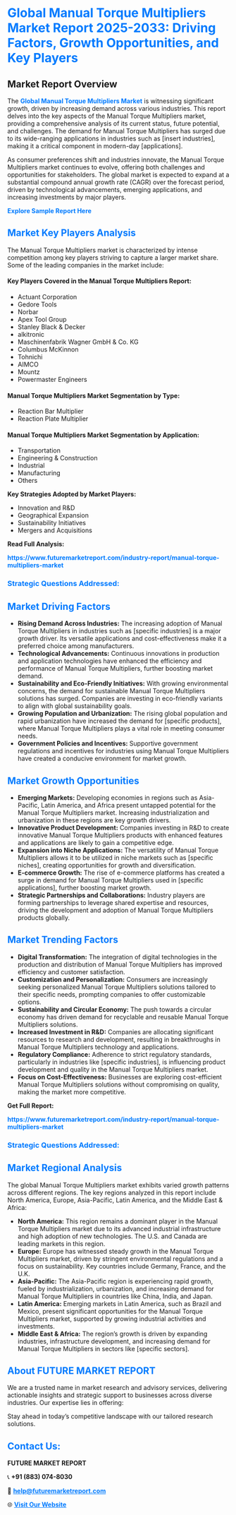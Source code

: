 <h1 style="color: #007BFF;">Global Manual Torque Multipliers Market Report 2025-2033: Driving Factors, Growth Opportunities, and Key Players</h1>

<section id="overview">
<h2>Market Report Overview</h2>
<p>The <a href="https://www.futuremarketreport.com/industry-report/manual-torque-multipliers-market" style="color: #007BFF; text-decoration: none;"><strong>Global Manual Torque Multipliers Market</strong></a> is witnessing significant growth, driven by increasing demand across various industries. This report delves into the key aspects of the Manual Torque Multipliers market, providing a comprehensive analysis of its current status, future potential, and challenges. The demand for Manual Torque Multipliers has surged due to its wide-ranging applications in industries such as [insert industries], making it a critical component in modern-day [applications].</p>
<p>As consumer preferences shift and industries innovate, the Manual Torque Multipliers market continues to evolve, offering both challenges and opportunities for stakeholders. The global market is expected to expand at a substantial compound annual growth rate (CAGR) over the forecast period, driven by technological advancements, emerging applications, and increasing investments by major players.</p>
</section>

<section id="overview">
<p><a href="https://www.futuremarketreport.com/request-sample/reportId=110013" style="color: #007BFF; text-decoration: none;"><strong>Explore Sample Report Here</strong></a></p>
</section>

<section id="key-players">
<h2 style="color: #007BFF;">Market Key Players Analysis</h2>
<p>The Manual Torque Multipliers market is characterized by intense competition among key players striving to capture a larger market share. Some of the leading companies in the market include:</p>
<h4>Key Players Covered in the Manual Torque Multipliers Report:</h4>
<ul><li>Actuant Corporation</li><li>Gedore Tools</li><li>Norbar</li><li>Apex Tool Group</li><li>Stanley Black &amp; Decker</li><li>alkitronic</li><li>Maschinenfabrik Wagner GmbH &amp; Co. KG</li><li>Columbus McKinnon</li><li>Tohnichi</li><li>AIMCO</li><li>Mountz</li><li>Powermaster Engineers</li></ul>
<h4>Manual Torque Multipliers Market Segmentation by Type:</h4>
<ul><li>Reaction Bar Multiplier</li><li>Reaction Plate Multiplier</li></ul>

<h4>Manual Torque Multipliers Market Segmentation by Application:</h4>
<ul><li>Transportation</li><li>Engineering &amp; Construction</li><li>Industrial</li><li>Manufacturing</li><li>Others</li></ul>
<p><strong>Key Strategies Adopted by Market Players:</strong></p>
<ul>
<li>Innovation and R&D</li>
<li>Geographical Expansion</li>
<li>Sustainability Initiatives</li>
<li>Mergers and Acquisitions</li>
</ul>
</section>

<section>
<p><strong>Read Full Analysis: </strong></p><a href="https://www.futuremarketreport.com/industry-report/manual-torque-multipliers-market" style="color: #007BFF; text-decoration: none;"><strong>https://www.futuremarketreport.com/industry-report/manual-torque-multipliers-market</strong></a>
<h3 style="color: #007BFF;">Strategic Questions Addressed:</h3>
</section>

<section id="driving-factors">
<h2 style="color: #007BFF;">Market Driving Factors</h2>
<ul>
<li><strong>Rising Demand Across Industries:</strong> The increasing adoption of Manual Torque Multipliers in industries such as [specific industries] is a major growth driver. Its versatile applications and cost-effectiveness make it a preferred choice among manufacturers.</li>
<li><strong>Technological Advancements:</strong> Continuous innovations in production and application technologies have enhanced the efficiency and performance of Manual Torque Multipliers, further boosting market demand.</li>
<li><strong>Sustainability and Eco-Friendly Initiatives:</strong> With growing environmental concerns, the demand for sustainable Manual Torque Multipliers solutions has surged. Companies are investing in eco-friendly variants to align with global sustainability goals.</li>
<li><strong>Growing Population and Urbanization:</strong> The rising global population and rapid urbanization have increased the demand for [specific products], where Manual Torque Multipliers plays a vital role in meeting consumer needs.</li>
<li><strong>Government Policies and Incentives:</strong> Supportive government regulations and incentives for industries using Manual Torque Multipliers have created a conducive environment for market growth.</li>
</ul>
</section>

<section id="growth-opportunities">
<h2 style="color: #007BFF;">Market Growth Opportunities</h2>
<ul>
<li><strong>Emerging Markets:</strong> Developing economies in regions such as Asia-Pacific, Latin America, and Africa present untapped potential for the Manual Torque Multipliers market. Increasing industrialization and urbanization in these regions are key growth drivers.</li>
<li><strong>Innovative Product Development:</strong> Companies investing in R&D to create innovative Manual Torque Multipliers products with enhanced features and applications are likely to gain a competitive edge.</li>
<li><strong>Expansion into Niche Applications:</strong> The versatility of Manual Torque Multipliers allows it to be utilized in niche markets such as [specific niches], creating opportunities for growth and diversification.</li>
<li><strong>E-commerce Growth:</strong> The rise of e-commerce platforms has created a surge in demand for Manual Torque Multipliers used in [specific applications], further boosting market growth.</li>
<li><strong>Strategic Partnerships and Collaborations:</strong> Industry players are forming partnerships to leverage shared expertise and resources, driving the development and adoption of Manual Torque Multipliers products globally.</li>
</ul>
</section>

<section id="trending-factors">
<h2 style="color: #007BFF;">Market Trending Factors</h2>
<ul>
<li><strong>Digital Transformation:</strong> The integration of digital technologies in the production and distribution of Manual Torque Multipliers has improved efficiency and customer satisfaction.</li>
<li><strong>Customization and Personalization:</strong> Consumers are increasingly seeking personalized Manual Torque Multipliers solutions tailored to their specific needs, prompting companies to offer customizable options.</li>
<li><strong>Sustainability and Circular Economy:</strong> The push towards a circular economy has driven demand for recyclable and reusable Manual Torque Multipliers solutions.</li>
<li><strong>Increased Investment in R&D:</strong> Companies are allocating significant resources to research and development, resulting in breakthroughs in Manual Torque Multipliers technology and applications.</li>
<li><strong>Regulatory Compliance:</strong> Adherence to strict regulatory standards, particularly in industries like [specific industries], is influencing product development and quality in the Manual Torque Multipliers market.</li>
<li><strong>Focus on Cost-Effectiveness:</strong> Businesses are exploring cost-efficient Manual Torque Multipliers solutions without compromising on quality, making the market more competitive.</li>
</ul>
</section>

<section>
<p><strong>Get Full Report: </strong></p><a href="https://www.futuremarketreport.com/industry-report/manual-torque-multipliers-market" style="color: #007BFF; text-decoration: none;"><strong>https://www.futuremarketreport.com/industry-report/manual-torque-multipliers-market</strong></a>
<h3 style="color: #007BFF;">Strategic Questions Addressed:</h3>
</section>


<section id="regional-analysis">
<h2 style="color: #007BFF;">Market Regional Analysis</h2>
<p>The global Manual Torque Multipliers market exhibits varied growth patterns across different regions. The key regions analyzed in this report include North America, Europe, Asia-Pacific, Latin America, and the Middle East & Africa:</p>
<ul>
<li><strong>North America:</strong> This region remains a dominant player in the Manual Torque Multipliers market due to its advanced industrial infrastructure and high adoption of new technologies. The U.S. and Canada are leading markets in this region.</li>
<li><strong>Europe:</strong> Europe has witnessed steady growth in the Manual Torque Multipliers market, driven by stringent environmental regulations and a focus on sustainability. Key countries include Germany, France, and the U.K.</li>
<li><strong>Asia-Pacific:</strong> The Asia-Pacific region is experiencing rapid growth, fueled by industrialization, urbanization, and increasing demand for Manual Torque Multipliers in countries like China, India, and Japan.</li>
<li><strong>Latin America:</strong> Emerging markets in Latin America, such as Brazil and Mexico, present significant opportunities for the Manual Torque Multipliers market, supported by growing industrial activities and investments.</li>
<li><strong>Middle East & Africa:</strong> The region’s growth is driven by expanding industries, infrastructure development, and increasing demand for Manual Torque Multipliers in sectors like [specific sectors].</li>
</ul>
</section>

<footer>
<h2 style="color: #007BFF;">About FUTURE MARKET REPORT</h2>
<p>We are a trusted name in market research and advisory services, delivering actionable insights and strategic support to businesses across diverse industries. Our expertise lies in offering:</p>

<p>Stay ahead in today’s competitive landscape with our tailored research solutions.</p>

<h2 style="color: #007BFF;">Contact Us:</h2>
<p><strong>FUTURE MARKET REPORT</strong></p>
<p>📞 <strong>+91 (883) 074-8030</strong></p>
<p>📧 <strong><a href="mailto:help@futuremarketreport.com" style="color: #007BFF;">help@futuremarketreport.com</a></strong></p>
<p>🌐 <strong><a href="https://www.futuremarketreport.com/" style="color: #007BFF;">Visit Our Website</a></strong></p>
</footer>